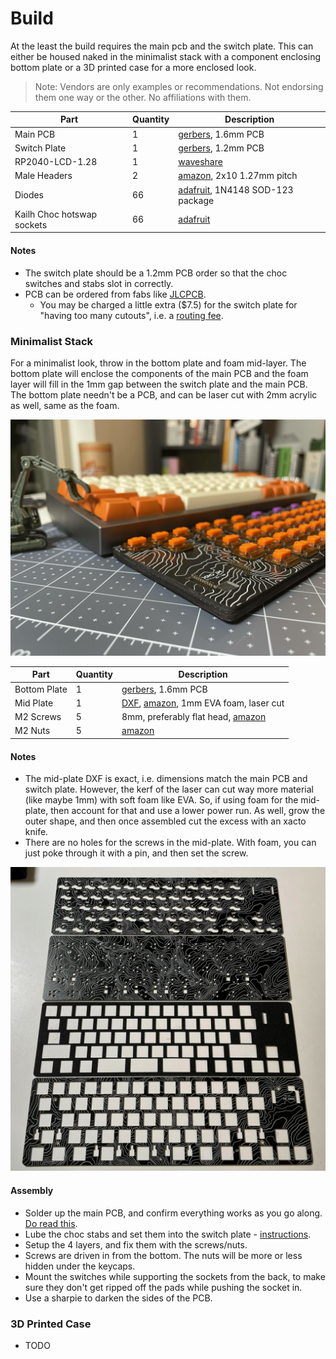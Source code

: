 # Build

At the least the build requires the main pcb and the switch plate. This can either be housed naked in the minimalist stack with a component enclosing bottom plate or a 3D printed case for a more enclosed look.

> Note: Vendors are only examples or recommendations. Not endorsing them one way or the other. No affiliations with them.

| Part | Quantity | Description |
| -------------| ------------ | ------------- |
| Main PCB  | 1 | [gerbers](https://github.com/SonalPinto/mt-choc/tree/main/pcb/v1.0/fab/main), 1.6mm PCB  |
| Switch Plate  | 1 | [gerbers](https://github.com/SonalPinto/mt-choc/tree/main/pcb/v1.0/fab/top), 1.2mm PCB  |
| RP2040-LCD-1.28 | 1 | [waveshare](https://www.waveshare.com/rp2040-lcd-1.28.htm) |
| Male Headers | 2 | [amazon](https://www.amazon.com/dp/B07WHZ2XKK?psc=1&ref=ppx_yo2ov_dt_b_product_details), 2x10 1.27mm pitch |
| Diodes | 66 | [adafruit](https://www.adafruit.com/product/5099), 1N4148 SOD-123 package |
| Kailh Choc hotswap sockets | 66 | [adafruit](https://www.adafruit.com/product/5118) |

#### Notes
- The switch plate should be a 1.2mm PCB order so that the choc switches and stabs slot in correctly.
- PCB can be ordered from fabs like [JLCPCB](https://jlcpcb.com/).
  - You may be charged a little extra ($7.5) for the switch plate for "having too many cutouts", i.e. a [routing fee](https://support.jlcpcb.com/article/62-what-cases-will-be-charged-of-extra-cost).

### Minimalist Stack
For a minimalist look, throw in the bottom plate and foam mid-layer. The bottom plate will enclose the components of the main PCB and the foam layer will fill in the 1mm gap between the switch plate and the main PCB. The bottom plate needn't be a PCB, and can be laser cut with 2mm acrylic as well, same as the foam.

<p align="center" width="100%">
    <img src="assets/photos/img1.jpg">
</p>

| Part | Quantity | Description |
| -------------| ------------ | ------------- |
| Bottom Plate  | 1 | [gerbers](https://github.com/SonalPinto/mt-choc/tree/main/pcb/v1.0/fab/bottom), 1.6mm PCB  |
| Mid Plate  | 1 | [DXF](https://github.com/SonalPinto/mt-choc/tree/main/case/minimalist/mid-plate.dxf), [amazon](https://www.amazon.com/dp/B09NB56KPH?psc=1&ref=ppx_yo2ov_dt_b_product_details), 1mm EVA foam, laser cut  |
| M2 Screws | 5 | 8mm, preferably flat head, [amazon](https://www.amazon.com/gp/product/B07TDHZJLL/ref=ppx_yo_dt_b_asin_title_o03_s01?ie=UTF8&psc=1) |
| M2 Nuts | 5 | [amazon](https://www.amazon.com/gp/product/B09ZHHSY92/ref=ppx_yo_dt_b_asin_title_o03_s01?ie=UTF8&psc=1) |

#### Notes
- The mid-plate DXF is exact, i.e. dimensions match the main PCB and switch plate. However, the kerf of the laser can cut way more material (like maybe 1mm) with soft foam like EVA. So, if using foam for the mid-plate, then account for that and use a lower power run. As well, grow the outer shape, and then once assembled cut the excess with an xacto knife.
- There are no holes for the screws in the mid-plate. With foam, you can just poke through it with a pin, and then set the screw.

<p align="center" width="100%">
    <img src="assets/photos/img4.jpg">
</p>

#### Assembly
- Solder up the main PCB, and confirm everything works as you go along. [Do read this](https://github.com/SonalPinto/mt-choc/blob/main/docs/hardware.md#soldering).
- Lube the choc stabs and set them into the switch plate - [instructions](https://docs.keeb.io/choc-stabs).
- Setup the 4 layers, and fix them with the screws/nuts.
- Screws are driven in from the bottom. The nuts will be more or less hidden under the keycaps.
- Mount the switches while supporting the sockets from the back, to make sure they don't get ripped off the pads while pushing the socket in.
- Use a sharpie to darken the sides of the PCB.

### 3D Printed Case
- TODO